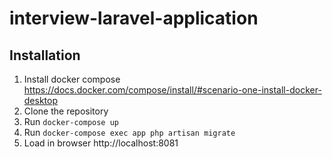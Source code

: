 # interview-laravel-application

## Installation

1. Install docker compose https://docs.docker.com/compose/install/#scenario-one-install-docker-desktop
2. Clone the repository
2. Run `docker-compose up`
3. Run `docker-compose exec app php artisan migrate`
4. Load in browser http://localhost:8081
